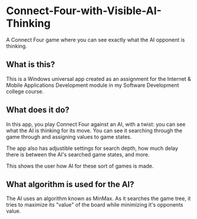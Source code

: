 # Connect-Four-with-Visible-AI-Thinking
A Connect Four game where you can see exactly what the AI opponent is thinking.

## What is this?
This is a Windows universal app created as an assignment for the Internet & Mobile Applications Development module in my Software Development college course.

## What does it do?
In this app, you play Connect Four against an AI, with a twist: you can see what the AI is thinking for its move. You can see it searching through the game through and assigning values to game states.

The app also has adjustible settings for search depth, how much delay there is between the AI's searched game states, and more.

This shows the user how AI for these sort of games is made.

## What algorithm is used for the AI?
The AI uses an algorithm known as MinMax. As it searches the game tree, it tries to maximize its "value" of the board while minimizing it's opponents value.
